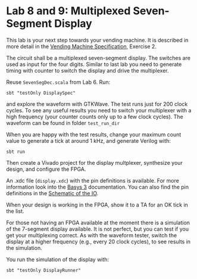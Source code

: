 # Lab 8 and 9: Multiplexed Seven-Segment Display

This lab is your next step towards your vending machine.
It is described in more detail in the [Vending Machine Specification](https://learn.inside.dtu.dk/d2l/common/viewFile.d2lfile/Content/L2NvbnRlbnQvZW5mb3JjZWQvNjAyMzgtT0ZGRVJJTkctNjMzODE1L1ZlbmRpbmdNYWNoaW5lLnBkZg/VendingMachine.pdf?ou=60238),
Exercise 2.

The circuit shall be a multiplexed seven-segment display.
The switches are used as input for the four digits.
Similar to last lab you need to generate timing with counter
to switch the display and drive the multiplexer.

Reuse ```SevenSegDec.scala``` from Lab 6. Run:

```
sbt "testOnly DisplaySpec"
```

and explore the waveform with GTKWave. The test runs just for
200 clock cycles. To see any useful results you need to switch
your multiplexer with a high frequency (your counter counts only
up to a few clock cycles). The waveform can be found in folder
```test_run_dir```

When you are happy with the test results, change your maximum count
value to generate a tick at around 1 kHz, and generate Verilog with:

```
sbt run
```

Then create a Vivado project for the display multplexer, synthesize
your design, and configure the FPGA.

An .xdc file (```display.xdc```) with the pin definitions is available.
For more information look into the
[Basys 3](https://reference.digilentinc.com/reference/programmable-logic/basys-3/start?redirect=1)
documentation. You can also find the pin definitions in the
[Schematic of the IO](https://reference.digilentinc.com/basys3/refmanual#basic_io).

When your design is working in the FPGA, show it to a TA for an OK
tick in the list.

For those not having an FPGA available at the moment there is a simulation
of the 7-segment display available. It is not perfect, but you can test
if you get your multiplexing correct. As with the waveform tester,
switch the display at a higher frequency (e.g., every 20 clock cycles), to
see results in the simulation.

You run the simulation of the display with:

```
sbt "testOnly DisplayRunner"
```

